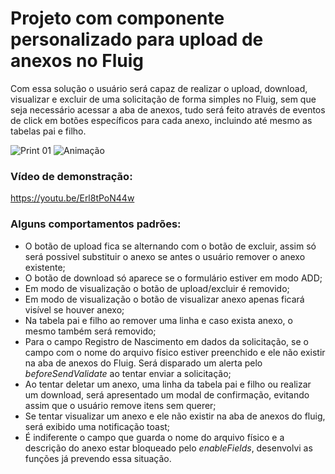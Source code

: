 # Projeto com componente personalizado para upload de anexos no Fluig

Com essa solução o usuário será capaz de realizar o upload, download, visualizar e excluir de uma solicitação de forma simples no Fluig, sem que seja necessário acessar a aba de anexos, tudo será feito através de eventos de click em botões específicos para cada anexo, incluindo até mesmo as tabelas pai e filho.

![Print 01](https://github.com/sergiomachadosilva/fluig-utils/blob/main/projetos/ComponenteAnexos/print_01.png)
![Animação](https://github.com/sergiomachadosilva/fluig-utils/blob/main/projetos/ComponenteAnexos/animacaoProjeto.gif)

### Vídeo de demonstração:

https://youtu.be/Erl8tPoN44w

### Alguns comportamentos padrões:

- O botão de upload fica se alternando com o botão de excluir, assim só será possivel substituir o anexo se antes o usuário remover o anexo existente;
- O botão de download só aparece se o formulário estiver em modo ADD;
- Em modo de visualização o botão de upload/excluir é removido;
- Em modo de visualização o botão de visualizar anexo apenas ficará visível se houver anexo;
- Na tabela pai e filho ao remover uma linha e caso exista anexo, o mesmo também será removido;
- Para o campo Registro de Nascimento em dados da solicitação, se o campo com o nome do arquivo físico estiver preenchido e ele não existir na aba de anexos do Fluig. Será disparado um alerta pelo _beforeSendValidate_ ao tentar enviar a solicitação;
- Ao tentar deletar um anexo, uma linha da tabela pai e filho ou realizar um download, será apresentado um modal de confirmação, evitando assim que o usuário remove itens sem querer;
- Se tentar visualizar um anexo e ele não existir na aba de anexos do fluig, será exibido uma notificação toast;
- É indiferente o campo que guarda o nome do arquivo físico e a descrição do anexo estar bloqueado pelo _enableFields_, desenvolvi as funções já prevendo essa situação.
